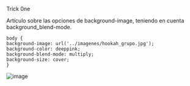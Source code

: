 Trick 0ne

Artículo sobre las opciones de background-image, teniendo en cuenta background_blend-mode.

```
body {
background-image: url('../imagenes/hookah_grupo.jpg');
background-color: deeppink;
background-blend-mode: multiply;
background-size: cover;
}
```
![image](https://user-images.githubusercontent.com/82242888/115936564-e42a6c80-a495-11eb-92fd-81544fdbd030.png)

